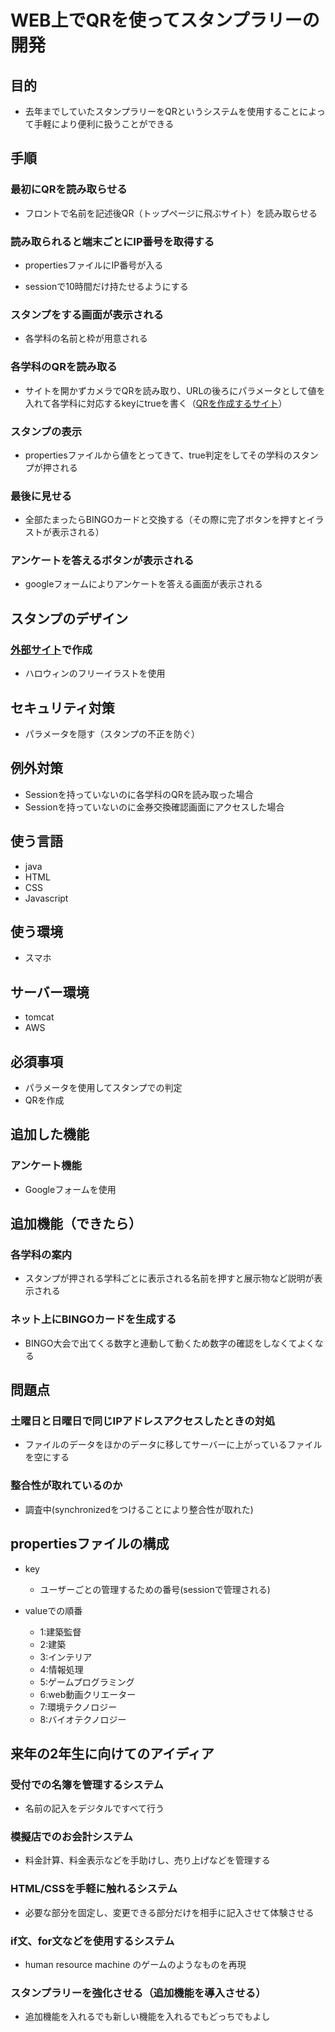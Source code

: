 # WEB上でQRを使ってスタンプラリーの開発

## 目的
* 去年までしていたスタンプラリーをQRというシステムを使用することによって手軽により便利に扱うことができる

## 手順

### 最初にQRを読み取らせる

* フロントで名前を記述後QR（トップページに飛ぶサイト）を読み取らせる




### 読み取られると端末ごとにIP番号を取得する

* propertiesファイルにIP番号が入る

* sessionで10時間だけ持たせるようにする




### スタンプをする画面が表示される

* 各学科の名前と枠が用意される



### 各学科のQRを読み取る

* サイトを開かずカメラでQRを読み取り、URLの後ろにパラメータとして値を入れて各学科に対応するkeyにtrueを書く（[QRを作成するサイト](https://m.qrqrq.com/qrcode/list/)）


### スタンプの表示

* propertiesファイルから値をとってきて、true判定をしてその学科のスタンプが押される



### 最後に見せる

* 全部たまったらBINGOカードと交換する（その際に完了ボタンを押すとイラストが表示される）

### アンケートを答えるボタンが表示される
* googleフォームによりアンケートを答える画面が表示される


## スタンプのデザイン　
### [外部サイト](https://illustrain.com/?cat=106)で作成
* ハロウィンのフリーイラストを使用

## セキュリティ対策

* パラメータを隠す（スタンプの不正を防ぐ）

## 例外対策

* Sessionを持っていないのに各学科のQRを読み取った場合
* Sessionを持っていないのに金券交換確認画面にアクセスした場合

## 使う言語
* java
* HTML
* CSS
* Javascript

## 使う環境
* スマホ

## サーバー環境
* tomcat
* AWS

## 必須事項
* パラメータを使用してスタンプでの判定
* QRを作成

## 追加した機能
### アンケート機能
* Googleフォームを使用


## 追加機能（できたら）

### 各学科の案内
* スタンプが押される学科ごとに表示される名前を押すと展示物など説明が表示される

### ネット上にBINGOカードを生成する
* BINGO大会で出てくる数字と連動して動くため数字の確認をしなくてよくなる

## 問題点
### 土曜日と日曜日で同じIPアドレスアクセスしたときの対処
* ファイルのデータをほかのデータに移してサーバーに上がっているファイルを空にする
### 整合性が取れているのか
* 調査中(synchronizedをつけることにより整合性が取れた)

## propertiesファイルの構成

* key
  * ユーザーごとの管理するための番号(sessionで管理される)

* valueでの順番
  * 1:建築監督
  * 2:建築
  * 3:インテリア
  * 4:情報処理
  * 5:ゲームプログラミング
  * 6:web動画クリエーター
  * 7:環境テクノロジー
  * 8:バイオテクノロジー

## 来年の2年生に向けてのアイディア
### 受付での名簿を管理するシステム
* 名前の記入をデジタルですべて行う
### 模擬店でのお会計システム
* 料金計算、料金表示などを手助けし、売り上げなどを管理する
### HTML/CSSを手軽に触れるシステム
* 必要な部分を固定し、変更できる部分だけを相手に記入させて体験させる
### if文、for文などを使用するシステム
* human resource machine のゲームのようなものを再現
### スタンプラリーを強化させる（追加機能を導入させる）
* 追加機能を入れるでも新しい機能を入れるでもどっちでもよし
